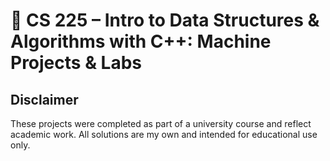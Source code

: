 # 🔐 CS 225 – Intro to Data Structures & Algorithms with C++: Machine Projects & Labs

## Disclaimer  
These projects were completed as part of a university course and reflect academic work. All solutions are my own and intended for educational use only.
